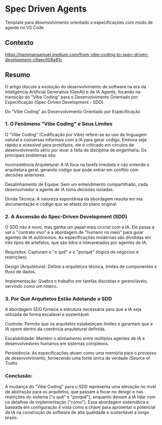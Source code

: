 # Spec Driven Agents
Template para desenvolvimento orientado a especificações com modo de agente no VS Code

## Contexto
https://hammansamuel.medium.com/from-vibe-coding-to-spec-driven-development-c9aec008a81c

## Resumo
O artigo discute a evolução do desenvolvimento de software na era da Inteligência Artificial Generativa (GenAI) e da IA Agente, focando na transição do "Vibe Coding" para o Desenvolvimento Orientado por Especificação (Spec-Driven Development - SDD).

Do "Vibe Coding" ao Desenvolvimento Orientado por Especificação
### 1. O Fenômeno "Vibe Coding" e Seus Limites

O "Vibe Coding" (Codificação por Vibe) refere-se ao uso de linguagem natural e conversas informais com a IA para gerar código. Embora seja rápido e acessível para protótipos, ele é criticado em círculos de desenvolvimento sério por levar à falta de disciplina de engenharia. Os principais problemas são:

Inconsistência Arquitetural: A IA foca na tarefa imediata e não entende a arquitetura geral, gerando código que pode entrar em conflito com decisões anteriores.

Desalinhamento de Equipe: Sem um entendimento compartilhado, cada desenvolvedor e agente de IA toma decisões isoladas.

Dívida Técnica: A natureza espontânea da abordagem resulta em má documentação e código que se afasta do plano original.

### 2. A Ascensão do Spec-Driven Development (SDD)

O SDD não é novo, mas ganha um papel mais crucial com a IA. Ele passa a ser o "contrato vivo" e a abordagem de "humano no meio" para guiar agentes de IA autônomos. As especificações modernas são divididas em três tipos de artefatos, que são lidos e interpretados por agentes de IA:

Requisitos: Capturam o "o quê" e o "porquê" (lógica de negócios e restrições).

Design (Arquitetura): Define a arquitetura técnica, limites de componentes e fluxo de dados.

Implementação: Quebra o trabalho em tarefas discretas e gerenciáveis, servindo como um roteiro.

### 3. Por Que Arquitetos Estão Adotando o SDD

A abordagem SDD fornece a estrutura necessária para que a IA seja utilizada de forma escalável e sustentável:

Controle: Permite que os arquitetos estabeleçam limites e garantam que a IA opere dentro da coerência arquitetural definida.

Escalabilidade: Mantém o alinhamento entre múltiplos agentes de IA e desenvolvedores humanos em sistemas complexos.

Persistência: As especificações atuam como uma memória para o processo de desenvolvimento, fornecendo uma fonte única de verdade (Source of Truth).

### Conclusão:

A mudança do "Vibe Coding" para o SDD representa uma elevação no nível de abstração para os arquitetos, que passam a focar no design e nas restrições do sistema ("o quê" e "porquê"), enquanto deixam a IA lidar com os detalhes de implementação ("como"). Essa abordagem sistemática e baseada em configuração é vista como a chave para aproveitar o potencial da IA na construção de software de alta qualidade e sustentável a longo prazo.
